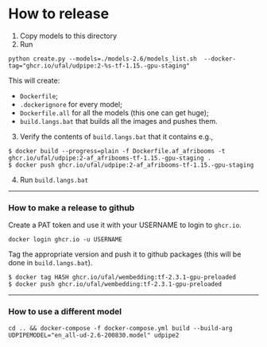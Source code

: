 # How to release

1. Copy models to this directory
1. Run 
```
python create.py --models=./models-2.6/models_list.sh  --docker-tag="ghcr.io/ufal/udpipe:2-%s-tf-1.15.-gpu-staging"
```

This will create:
- `Dockerfile`;
- `.dockerignore` for every model;
- `Dockerfile.all` for all the models (this one can get huge);
- `build.langs.bat` that builds all the images and pushes them.

3. Verify the contents of `build.langs.bat` that it contains e.g.,

```
$ docker build --progress=plain -f Dockerfile.af_afribooms -t ghcr.io/ufal/udpipe:2-af_afribooms-tf-1.15.-gpu-staging .
$ docker push ghcr.io/ufal/udpipe:2-af_afribooms-tf-1.15.-gpu-staging
```

4. Run `build.langs.bat`

---

### How to make a release to github

Create a PAT token and use it with your USERNAME to login to `ghcr.io`.

```
docker login ghcr.io -u USERNAME
```

Tag the appropriate version and push it to github packages (this will be done in `build.langs.bat`).

```
$ docker tag HASH ghcr.io/ufal/wembedding:tf-2.3.1-gpu-preloaded
$ docker push ghcr.io/ufal/wembedding:tf-2.3.1-gpu-preloaded
```

---

### How to use a different model

```
cd .. && docker-compose -f docker-compose.yml build --build-arg UDPIPEMODEL="en_all-ud-2.6-200830.model" udpipe2
```